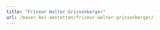 ```yaml
---
title: "Friseur Walter Grissenberger"
url: /mauer-bei-amstetten/friseur-walter-grissenberger/
---
```

